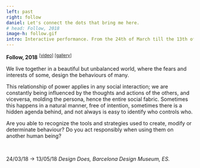 ```yaml
---
left: past
right: follow
daniel: Let's connect the dots that bring me here.
# head: Follow, 2018
image-h: follow.gif
intro: Interactive performance. From the 24th of March till the 13th of May, six days per week, around seven hours and a half per day, following the movements of the audience in a delimited space, using a VR headset and two controllers.
---
```

**Follow, 2018** <sup>[<a href="https://vimeo.com/265280923">video</a>] [<a href="https://www.flickr.com/photos/danielarmengolaltayo/sets/72157697241622560">gallery</a>]</sup>

We live together in a beautiful but unbalanced world, where the fears and interests of some, design the behaviours of many.

This relationship of power applies in any social interaction; we are constantly being influenced by the thoughts and actions of the others, and viceversa, molding the persona, hence the entire social fabric. Sometimes this happens in a natural manner, free of intention, sometimes there is a hidden agenda behind, and not always is easy to identify who controls who.

Are you able to recognize the tools and strategies used to create, modify or determinate behaviour? Do you act responsibly when using them on another human being?

<br>

24/03/18 → 13/05/18 *Design Does, Barcelona Design Museum, ES.*